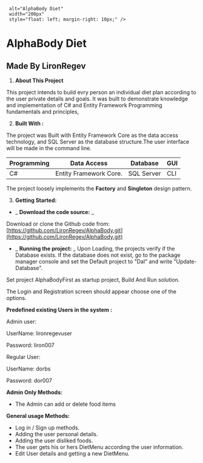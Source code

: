 
     alt="AlphaBody Diet"
     width="200px"
     style="float: left; margin-right: 10px;" />

# **AlphaBody Diet**

## **Made By LironRegev**



1. **About This Project**

This project intends to build evry person an individual diet plan according to the user private details and goals. It was built to demonstrate knowledge and implementation of C# and Entity Framework Programming fundamentals and principles,

2. **Built With :**

The project was Built with Entity Framework Core as the data access technology, and SQL Server as the database structure.The user interface will be made in the command line.

| **Programming** | **Data Access** | **Database** | **GUI** |
| --- | --- | --- | --- |
| C# | Entity Framework Core. | SQL Server | CLI |

The project loosely implements the **Factory** and **Singleton** design pattern.

3. **Getting Started:**

- _ **Download the code source:** _

Download or clone the Github code from: [https://github.com/LironRegev/AlphaBody.git](https://github.com/LironRegev/AlphaBody.git)

- _ **Running the project:** _
Upon Loading, the projects verify if the Database exists. If the database does not exist, go to the package manager console and set the Default project to "Dal" and write "Update-Database". 

Set project AlphaBodyFirst as startup project, Build And Run solution.

The Login and Registration screen should appear choose one of the options.


**Predefined existing Users in the system :**

Admin user:

UserName: lironregevuser

Password: liron007

Regular User:

UserName: dorbs

Password: dor007

**Admin Only Methods:**

- The Admin can add or delete food items

**General usage Methods:**

- Log in / Sign up methods.
- Adding the user personal details.
- Adding the user disliked foods.
- The user gets his or hers DietMenu according the user information.
- Edit User details and getting a new DietMenu.

<p>




